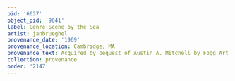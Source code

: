 ```yaml
---
pid: '6637'
object_pid: '9641'
label: Genre Scene by the Sea
artist: janbrueghel
provenance_date: '1969'
provenance_location: Cambridge, MA
provenance_text: Acquired by bequest of Austin A. Mitchell by Fogg Art Museum
collection: provenance
order: '2147'
---
```

